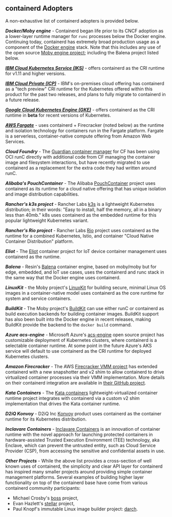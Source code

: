 ## containerd Adopters

A non-exhaustive list of containerd adopters is provided below.

**_Docker/Moby engine_** - Containerd began life prior to its CNCF adoption as a lower-layer
runtime manager for `runc` processes below the Docker engine. Continuing today, containerd
has extremely broad production usage as a component of the [Docker engine](https://github.com/docker/docker-ce)
stack. Note that this includes any use of the open source [Moby engine project](https://github.com/moby/moby);
including the Balena project listed below.

**_[IBM Cloud Kubernetes Service (IKS)](https://www.ibm.com/cloud/container-service)_** - offers containerd as the CRI runtime for v1.11 and higher versions.

**_[IBM Cloud Private (ICP)](https://www.ibm.com/cloud/private)_** - IBM's on-premises cloud offering has containerd as a "tech preview" CRI runtime for the Kubernetes offered within this product for the past two releases, and plans to fully migrate to containerd in a future release.

**_[Google Cloud Kubernetes Engine (GKE)](https://cloud.google.com/kubernetes-engine/)_** - offers containerd as the CRI runtime in **beta** for recent versions of Kubernetes.

**_[AWS Fargate](https://aws.amazon.com/fargate)_** - uses containerd + Firecracker (noted below) as the runtime and isolation technology for containers run in the Fargate platform. Fargate is a serverless, container-native compute offering from Amazon Web Services.

**_Cloud Foundry_** - The [Guardian container manager](https://github.com/cloudfoundry/guardian) for CF has been using OCI runC directly with additional code from CF managing the container image and filesystem interactions, but have recently migrated to use containerd as a replacement for the extra code they had written around runC.

**_Alibaba's PouchContainer_** - The Alibaba [PouchContainer](https://github.com/alibaba/pouch) project uses containerd as its runtime for a cloud native offering that has unique isolation and image distribution capabilities.

**_Rancher's k3s project_** - Rancher Labs [k3s](https://github.com/rancher/k3s) is a lightweight Kubernetes distribution; in their words: "Easy to install, half the memory, all in a binary less than 40mb." k8s uses containerd as the embedded runtime for this popular lightweight Kubernetes variant.

**_Rancher's Rio project_** - Rancher Labs [Rio](https://github.com/rancher/rio) project uses containerd as the runtime for a combined Kubernetes, Istio, and container "Cloud Native Container Distribution" platform.

**_Eliot_** - The [Eliot](https://github.com/ernoaapa/eliot) container project for IoT device container management uses containerd as the runtime.

**_Balena_** - Resin's [Balena](https://github.com/resin-os/balena) container engine, based on moby/moby but for edge, embedded, and IoT use cases, uses the containerd and runc stack in the same way that the Docker engine uses containerd.

**_LinuxKit_** - the Moby project's [LinuxKit](https://github.com/linuxkit/linuxkit) for building secure, minimal Linux OS images in a container-native model uses containerd as the core runtime for system and service containers.

**_BuildKit_** - The Moby project's [BuildKit](https://github.com/moby/buildkit) can use either runC or containerd as build execution backends for building container images. BuildKit support has also been built into the Docker engine in recent releases, making BuildKit provide the backend to the `docker build` command.

**_Azure acs-engine_** - Microsoft Azure's [acs-engine](https://github.com/Azure/acs-engine) open source project has customizable deployment of Kubernetes clusters, where containerd is a selectable container runtime. At some point in the future Azure's AKS service will default to use containerd as the CRI runtime for deployed Kubernetes clusters.

**_Amazon Firecracker_** - The AWS [Firecracker VMM project](http://firecracker-microvm.io/) has extended containerd with a new snapshotter and v2 shim to allow containerd to drive virtualized container processes via their VMM implementation. More details on their containerd integration are available in [their GitHub project](https://github.com/firecracker-microvm/firecracker-containerd).

**_Kata Containers_** - The [Kata containers](https://katacontainers.io/) lightweight-virtualized container runtime project integrates with containerd via a custom v2 shim implementation that drives the Kata container runtime.

**_D2iQ Konvoy_** - D2iQ Inc [Konvoy](https://d2iq.com/products/konvoy) product uses containerd as the container runtime for its Kubernetes distribution.

**_Inclavare Containers_** - [Inclavare Containers](https://github.com/alibaba/inclavare-containers) is an innovation of container runtime with the novel approach for launching protected containers in hardware-assisted Trusted Execution Environment (TEE) technology, aka Enclave, which can prevent the untrusted entity, such as Cloud Service Provider (CSP), from accessing the sensitive and confidential assets in use.

**_Other Projects_** - While the above list provides a cross-section of well known uses of containerd, the simplicity and clear API layer for containerd has inspired many smaller projects around providing simple container management platforms. Several examples of building higher layer functionality on top of the containerd base have come from various containerd community participants:
 - Michael Crosby's [boss](https://github.com/crosbymichael/boss) project,
 - Evan Hazlett's [stellar](https://github.com/ehazlett/stellar) project,
 - Paul Knopf's immutable Linux image builder project: [darch](https://github.com/godarch/darch).

